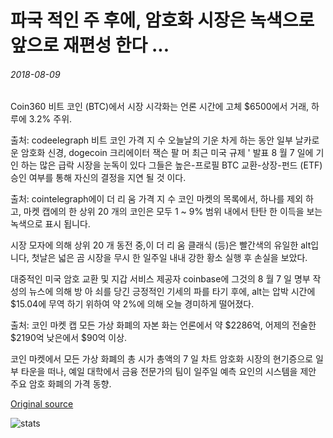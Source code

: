 # 파국 적인 주 후에, 암호화 시장은 녹색으로 앞으로 재편성 한다 ...

###### 2018-08-09

Coin360 비트 코인 (BTC)에서 시장 시각화는 언론 시간에 고체 $6500에서 거래, 하루에 3.2% 주위.

출처: codeelegraph 비트 코인 가격 지 수 오늘날의 기운 차게 하는 동안 일부 날카로운 암호화 신경, dogecoin 크리에이터 잭슨 팔 머 최근 미국 규제 ' 발표 8 월 7 일에 기인 하는 많은 급락 시장을 눈독이 있다 그들은 높은-프로필 BTC 교환-상장-펀드 (ETF) 승인 여부를 통해 자신의 결정을 지연 될 것 이다.

출처: cointelegraph에이 더 리 움 가격 지 수 코인 마켓의 목록에서, 하나를 제외 하 고, 마켓 캡에의 한 상위 20 개의 코인은 모두 1 ~ 9% 범위 내에서 탄탄 한 이득을 보는 녹색으로 표시 됩니다.

시장 모자에 의해 상위 20 개 동전 중,이 더 리 움 클래식 (등)은 빨간색의 유일한 alt입니다, 첫날은 넓은 곰 시장을 무시 한 일주일 내내 강한 황소 실행 후 손실을 보았다.

대중적인 미국 암호 교환 및 지갑 서비스 제공자 coinbase에 그것의 8 월 7 일 명부 작성의 뉴스에 의해 방 아 쇠를 당긴 긍정적인 기세의 파를 타기 후에, alt는 압박 시간에 $15.04에 무역 하기 위하여 약 2%에 의해 오늘 경미하게 떨어졌다.

출처: 코인 마켓 캡 모든 가상 화폐의 자본 화는 언론에서 약 $2286억, 어제의 전술한 $2190억 낮은에서 $90억 이상.

코인 마켓에서 모든 가상 화폐의 총 시가 총액의 7 일 차트 암호화 시장의 현기증으로 일부 타운을 떠나, 예일 대학에서 금융 전문가의 팀이 일주일 예측 요인의 시스템을 제안 주요 암호 화폐의 가격 동향.

[Original source](https://cointelegraph.com/news/after-a-catastrophic-week-crypto-markets-rally-forth-into-the-green)

![stats](https://c.statcounter.com/11760860/0/a89fa40b/1/ "stats")